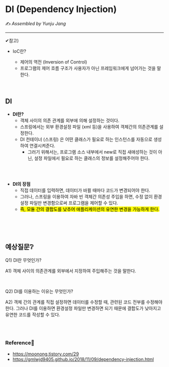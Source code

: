 # DI (Dependency Injection)

:writing_hand: *Assembled by Yunju Jang*

<hr>



✔참고)

- IoC란?

  - 제어의 역전 (Inversion of Control)
  - 프로그램의 제어 흐름 구조가 사용자가 아닌 프레임워크에게 넘어가는 것을 말한다.

  <br/>

  <br/>

## DI

- <b>DI란?</b>
  - 객체 사이의 의존 관계를 외부에 의해 설정하는 것이다.
  - 스프링에서는 외부 환경설정 파일 (xml 등)을 사용하여 객체간의 의존관계를 설정한다.
  - DI 컨테이너 (스프링) 은 어떤 클래스가 필요로 하는 인스턴스를 자동으로 생성하여 연결시켜준다.
    - 그러기 위해서는, 프로그램 소스 내부에서 new로 직접 새애성하는 것이 아닌, 설정 파일에서 필요로 하는 클래스의 정보를 설정해주어야 한다.

<br/>

<br/>

- <b>DI의 장점</b>
  - 직접 데이터를 입력하면, 데이터가 바뀔 때마다 코드가 변경되어야 한다.
  - 그러나, 스프링을 이용하여 자바 빈 객체간 의존성 주입을 하면, 수정 없이 환경설정 파일만 변경함으로써 프로그램을 제어할 수 있다.
  - <mark>즉, 모듈 간의 결합도를 낮추어 애플리케이션의 유연한 변경을 가능하게 한다.</mark>

<br/>

<br/>

<br/>

## 예상질문❔

Q1) DI란 무엇인가?

A1) 객체 사이의 의존관계를 외부에서 지정하여 주입해주는 것을 말한다.

<br/>

Q2) DI를 이용하는 이유는 무엇인가?

A2) 객체 간의 관계를 직접 설정하면 데이터를 수정할 때, 관련된 코드 전부를 수정해야 한다. 그러나 DI를 이용하면 환경설정 파일만 변경하면 되기 때문에 결합도가 낮아지고 유연한 코드를 작성할 수 있다.

<br/>

<br/>

### Reference📖

- https://moonong.tistory.com/29
- https://gmlwjd9405.github.io/2018/11/09/dependency-injection.html
